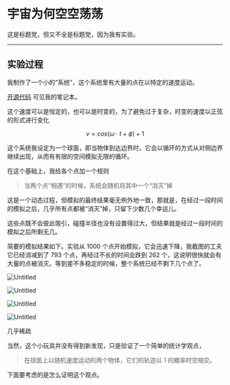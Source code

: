 # 宇宙为何空空荡荡

这是标题党，但又不全是标题党，因为我有实验。

---

## 实验过程

我制作了一个小的“系统”，这个系统里有大量的点在以特定的速度运动。

[开源代码](https://observablehq.com/@listenzcc/the-capacity-of-the-system "开源代码")
可见我的笔记本。

这个速度可以是恒定的，也可以是时变的，为了避免过于复杂，时变的速度以正弦的形式进行变化

$$
v = cos(\omega \cdot t + \phi) + 1
$$

这个系统我设定为一个球面，即当物体到达边界时，它会以循环的方式从对侧边界继续出现，从而有有限的空间模拟无限的循环。

在这个基础上，我给各个点加一个规则

> 当两个点“相遇”的时候，系统会随机将其中一个“消灭”掉

这是一个动态过程，但模拟的最终结果毫无例外地一致，那就是，在经过一段时间的模拟之后，几乎所有点都被“消灭”掉，只留下少数几个幸运儿。

这些点既不会彼此吸引，碰撞半径也没有设置得过大，但结果就是经过一段时间的模拟之后所剩无几。

简要的模拟结果如下。实验从 1000 个点开始模拟，它会迅速下降，我截图的工夫它已经消减到了 793 个点，再经过不长的时间会跌到 262 个，这说明很快就会有大量的点被消灭。等到差不多稳定的时候，整个系统已经不剩下几个点了。

![Untitled](%E5%AE%87%E5%AE%99%E4%B8%BA%E4%BD%95%E7%A9%BA%E7%A9%BA%E8%8D%A1%E8%8D%A1%200f3f2621258a4434bc52ee8389d626fe/Untitled.png)

![Untitled](%E5%AE%87%E5%AE%99%E4%B8%BA%E4%BD%95%E7%A9%BA%E7%A9%BA%E8%8D%A1%E8%8D%A1%200f3f2621258a4434bc52ee8389d626fe/Untitled%201.png)

![Untitled](%E5%AE%87%E5%AE%99%E4%B8%BA%E4%BD%95%E7%A9%BA%E7%A9%BA%E8%8D%A1%E8%8D%A1%200f3f2621258a4434bc52ee8389d626fe/Untitled%202.png)

![Untitled](%E5%AE%87%E5%AE%99%E4%B8%BA%E4%BD%95%E7%A9%BA%E7%A9%BA%E8%8D%A1%E8%8D%A1%200f3f2621258a4434bc52ee8389d626fe/Untitled%203.png)

几乎稀疏

当然，这个小玩具并没有得到新发现，只是验证了一个简单的统计学观点，

> 在球面上以随机速度运动的两个物体，它们的轨迹以 1 的概率时空相交。

下面要考虑的是怎么证明这个观点。
